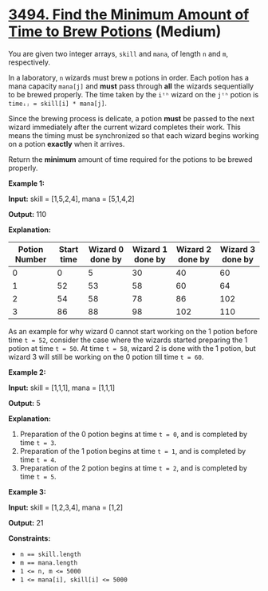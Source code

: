 # [3494. Find the Minimum Amount of Time to Brew Potions][link] (Medium)

[link]: https://leetcode.com/problems/find-the-minimum-amount-of-time-to-brew-potions/

You are given two integer arrays, `skill` and `mana`, of length `n` and `m`, respectively.

In a laboratory, `n` wizards must brew `m` potions in order. Each potion has a mana capacity
`mana[j]` and **must** pass through **all** the wizards sequentially to be brewed properly. The time
taken by the `iᵗʰ` wizard on the `jᵗʰ` potion is `timeᵢⱼ = skill[i] * mana[j]`.

Since the brewing process is delicate, a potion **must** be passed to the next wizard immediately
after the current wizard completes their work. This means the timing must be synchronized so that
each wizard begins working on a potion **exactly** when it arrives. 

Return the **minimum** amount of time required for the potions to be brewed properly.

**Example 1:**

**Input:** skill = \[1,5,2,4\], mana = \[5,1,4,2\]

**Output:** 110

**Explanation:**

| Potion Number | Start time | Wizard 0 done by | Wizard 1 done by | Wizard 2 done by | Wizard 3 done by |
| --- | --- | --- | --- | --- | --- |
| 0 | 0 | 5 | 30 | 40 | 60 |
| 1 | 52 | 53 | 58 | 60 | 64 |
| 2 | 54 | 58 | 78 | 86 | 102 |
| 3 | 86 | 88 | 98 | 102 | 110 |

As an example for why wizard 0 cannot start working on the 1 potion before time `t = 52`, consider
the case where the wizards started preparing the 1 potion at time `t = 50`. At time `t = 58`, wizard
2 is done with the 1 potion, but wizard 3 will still be working on the 0 potion till time `t = 60`.

**Example 2:**

**Input:** skill = \[1,1,1\], mana = \[1,1,1\]

**Output:** 5

**Explanation:**

1. Preparation of the 0 potion begins at time `t = 0`, and is completed by time `t = 3`.
2. Preparation of the 1 potion begins at time `t = 1`, and is completed by time `t = 4`.
3. Preparation of the 2 potion begins at time `t = 2`, and is completed by time `t = 5`.

**Example 3:**

**Input:** skill = \[1,2,3,4\], mana = \[1,2\]

**Output:** 21

**Constraints:**

- `n == skill.length`
- `m == mana.length`
- `1 <= n, m <= 5000`
- `1 <= mana[i], skill[i] <= 5000`
